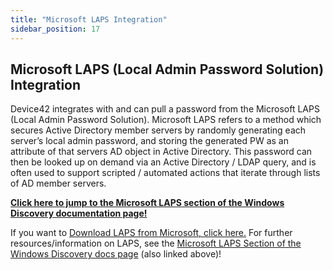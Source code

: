 ```yaml
---
title: "Microsoft LAPS Integration"
sidebar_position: 17
---
```


## Microsoft LAPS (Local Admin Password Solution) Integration

Device42 integrates with and can pull a password from the Microsoft LAPS (Local Admin Password Solution). Microsoft LAPS refers to a method which secures Active Directory member servers by randomly generating each server’s local admin password, and storing the generated PW as an attribute of that servers AD object in Active Directory. This password can then be looked up on demand via an Active Directory / LDAP query, and is often used to support scripted / automated actions that iterate through lists of AD member servers.

**[Click here to jump to the Microsoft LAPS section of the Windows Discovery documentation page!](auto-discovery/windows-and-hyper-v-auto-discovery.md)**

If you want to [Download LAPS from Microsoft, click here.](https://www.microsoft.com/en-us/download/details.aspx?id=46899) For further resources/information on LAPS, see the [Microsoft LAPS Section of the Windows Discovery docs page](auto-discovery/windows-and-hyper-v-auto-discovery.md) (also linked above)!
